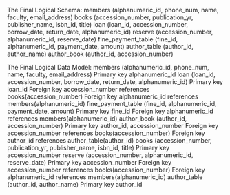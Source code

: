 The Final Logical Schema:
  members (alphanumeric_id, phone_num, name, faculty, email_address) 
  books (accession_number, publication_yr, publisher_name, isbn_id, title)
  loan (loan_id, accession_number, borrow_date, return_date, alphanumeric_id) 
  reserve (accession_number, alphanumeric_id, reserve_date) 
  fine_payment_table  (fine_id, alphanumeric_id, payment_date, amount) 
  author_table (author_id, author_name)
  author_book (author_id, accession_number) 

The Final Logical Data Model:
  members (alphanumeric_id, phone_num, name, faculty, email_address) 
    Primary key alphanumeric_id
  loan (loan_id, accession_number, borrow_date, return_date, alphanumeric_id) 
    Primary key loan_id
    Foreign key accession_number references books(accession_number) 
    Foreign key alphanumeric_id references members(alphanumeric_id) 
  fine_payment_table  (fine_id, alphanumeric_id, payment_date, amount) 
    Primary key fine_id
    Foreign key alphanumeric_id references members(alphanumeric_id) 
  author_book (author_id, accession_number) 
    Primary key author_id, accession_number
    Foreign key accession_number references books(accession_number) 
    Foreign key author_id  references author_table(author_id) 
  books (accession_number, publication_yr, publisher_name, isbn_id, title)
    Primary key accession_number
  reserve (accession_number, alphanumeric_id, reserve_date) 
    Primary key accession_number 
    Foreign key accession_number references books(accession_number) 
    Foreign key alphanumeric_id references members(alphanumeric_id) 
  author_table (author_id, author_name)
    Primary key author_id
  
